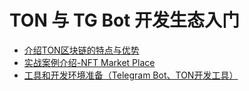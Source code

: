 # TON 与 TG Bot 开发生态入门

- [介绍TON区块链的特点与优势](./介绍TON区块链的特点与优势.md)
- [实战案例介绍-NFT Market Place](./实战案例介绍-NFT%20Market%20Place.md)
- [工具和开发环境准备（Telegram Bot、TON开发工具）](./工具和开发环境准备（Telegram%20Bot、TON开发工具）.md)
